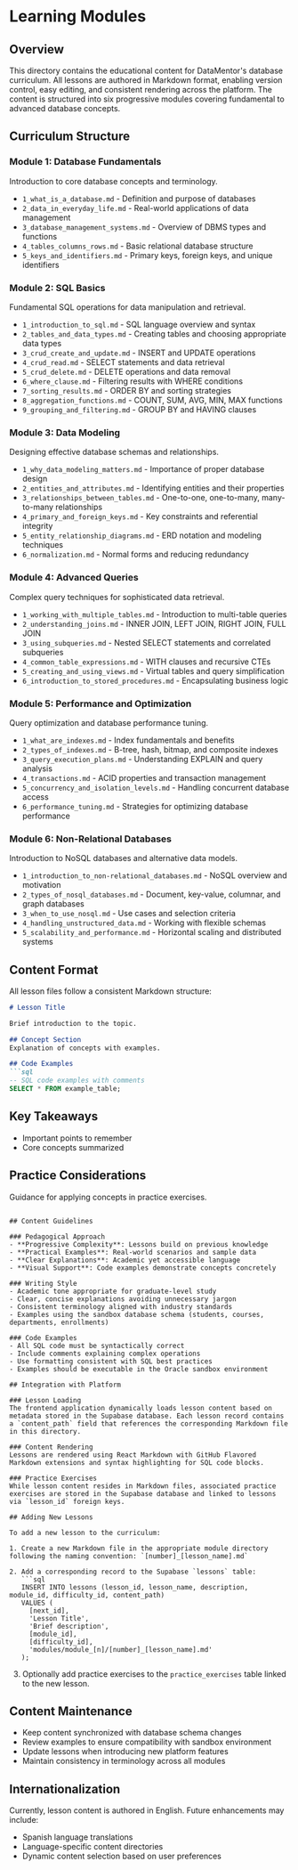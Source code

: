 # Learning Modules

## Overview

This directory contains the educational content for DataMentor's database curriculum. All lessons are authored in Markdown format, enabling version control, easy editing, and consistent rendering across the platform. The content is structured into six progressive modules covering fundamental to advanced database concepts.

## Curriculum Structure

### Module 1: Database Fundamentals
Introduction to core database concepts and terminology.

- `1_what_is_a_database.md` - Definition and purpose of databases
- `2_data_in_everyday_life.md` - Real-world applications of data management
- `3_database_management_systems.md` - Overview of DBMS types and functions
- `4_tables_columns_rows.md` - Basic relational database structure
- `5_keys_and_identifiers.md` - Primary keys, foreign keys, and unique identifiers

### Module 2: SQL Basics
Fundamental SQL operations for data manipulation and retrieval.

- `1_introduction_to_sql.md` - SQL language overview and syntax
- `2_tables_and_data_types.md` - Creating tables and choosing appropriate data types
- `3_crud_create_and_update.md` - INSERT and UPDATE operations
- `4_crud_read.md` - SELECT statements and data retrieval
- `5_crud_delete.md` - DELETE operations and data removal
- `6_where_clause.md` - Filtering results with WHERE conditions
- `7_sorting_results.md` - ORDER BY and sorting strategies
- `8_aggregation_functions.md` - COUNT, SUM, AVG, MIN, MAX functions
- `9_grouping_and_filtering.md` - GROUP BY and HAVING clauses

### Module 3: Data Modeling
Designing effective database schemas and relationships.

- `1_why_data_modeling_matters.md` - Importance of proper database design
- `2_entities_and_attributes.md` - Identifying entities and their properties
- `3_relationships_between_tables.md` - One-to-one, one-to-many, many-to-many relationships
- `4_primary_and_foreign_keys.md` - Key constraints and referential integrity
- `5_entity_relationship_diagrams.md` - ERD notation and modeling techniques
- `6_normalization.md` - Normal forms and reducing redundancy

### Module 4: Advanced Queries
Complex query techniques for sophisticated data retrieval.

- `1_working_with_multiple_tables.md` - Introduction to multi-table queries
- `2_understanding_joins.md` - INNER JOIN, LEFT JOIN, RIGHT JOIN, FULL JOIN
- `3_using_subqueries.md` - Nested SELECT statements and correlated subqueries
- `4_common_table_expressions.md` - WITH clauses and recursive CTEs
- `5_creating_and_using_views.md` - Virtual tables and query simplification
- `6_introduction_to_stored_procedures.md` - Encapsulating business logic

### Module 5: Performance and Optimization
Query optimization and database performance tuning.

- `1_what_are_indexes.md` - Index fundamentals and benefits
- `2_types_of_indexes.md` - B-tree, hash, bitmap, and composite indexes
- `3_query_execution_plans.md` - Understanding EXPLAIN and query analysis
- `4_transactions.md` - ACID properties and transaction management
- `5_concurrency_and_isolation_levels.md` - Handling concurrent database access
- `6_performance_tuning.md` - Strategies for optimizing database performance

### Module 6: Non-Relational Databases
Introduction to NoSQL databases and alternative data models.

- `1_introduction_to_non-relational_databases.md` - NoSQL overview and motivation
- `2_types_of_nosql_databases.md` - Document, key-value, columnar, and graph databases
- `3_when_to_use_nosql.md` - Use cases and selection criteria
- `4_handling_unstructured_data.md` - Working with flexible schemas
- `5_scalability_and_performance.md` - Horizontal scaling and distributed systems

## Content Format

All lesson files follow a consistent Markdown structure:

```markdown
# Lesson Title

Brief introduction to the topic.

## Concept Section
Explanation of concepts with examples.

## Code Examples
```sql
-- SQL code examples with comments
SELECT * FROM example_table;
```

## Key Takeaways
- Important points to remember
- Core concepts summarized

## Practice Considerations
Guidance for applying concepts in practice exercises.
```

## Content Guidelines

### Pedagogical Approach
- **Progressive Complexity**: Lessons build on previous knowledge
- **Practical Examples**: Real-world scenarios and sample data
- **Clear Explanations**: Academic yet accessible language
- **Visual Support**: Code examples demonstrate concepts concretely

### Writing Style
- Academic tone appropriate for graduate-level study
- Clear, concise explanations avoiding unnecessary jargon
- Consistent terminology aligned with industry standards
- Examples using the sandbox database schema (students, courses, departments, enrollments)

### Code Examples
- All SQL code must be syntactically correct
- Include comments explaining complex operations
- Use formatting consistent with SQL best practices
- Examples should be executable in the Oracle sandbox environment

## Integration with Platform

### Lesson Loading
The frontend application dynamically loads lesson content based on metadata stored in the Supabase database. Each lesson record contains a `content_path` field that references the corresponding Markdown file in this directory.

### Content Rendering
Lessons are rendered using React Markdown with GitHub Flavored Markdown extensions and syntax highlighting for SQL code blocks.

### Practice Exercises
While lesson content resides in Markdown files, associated practice exercises are stored in the Supabase database and linked to lessons via `lesson_id` foreign keys.

## Adding New Lessons

To add a new lesson to the curriculum:

1. Create a new Markdown file in the appropriate module directory following the naming convention: `[number]_[lesson_name].md`

2. Add a corresponding record to the Supabase `lessons` table:
   ```sql
   INSERT INTO lessons (lesson_id, lesson_name, description, module_id, difficulty_id, content_path)
   VALUES (
     [next_id],
     'Lesson Title',
     'Brief description',
     [module_id],
     [difficulty_id],
     'modules/module_[n]/[number]_[lesson_name].md'
   );
   ```

3. Optionally add practice exercises to the `practice_exercises` table linked to the new lesson.

## Content Maintenance

- Keep content synchronized with database schema changes
- Review examples to ensure compatibility with sandbox environment
- Update lessons when introducing new platform features
- Maintain consistency in terminology across all modules

## Internationalization

Currently, lesson content is authored in English. Future enhancements may include:
- Spanish language translations
- Language-specific content directories
- Dynamic content selection based on user preferences
